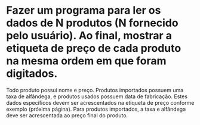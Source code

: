 # Fazer um programa para ler os dados de N produtos (N fornecido pelo usuário). Ao final, mostrar a etiqueta de preço de cada produto na mesma ordem em que foram digitados.
Todo produto possui nome e preço. Produtos importados possuem uma taxa de alfândega, e produtos usados possuem data de fabricação. Estes dados específicos devem ser 
acrescentados na etiqueta de preço conforme exemplo (próxima página). Para produtos importados, a taxa e alfândega deve ser acrescentada ao preço final do produto.

